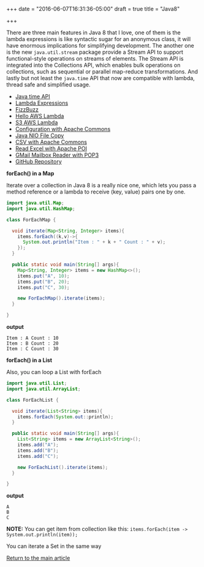 +++
date = "2016-06-07T16:31:36-05:00"
draft = true
title = "Java8"

+++

There are three main features in Java 8 that I love, one of them is the lambda expressions is like syntactic sugar for an anonymous class, it will have enormous implications for simplifying development. The another one is the new `java.util.stream` package provide a Stream API to support functional-style operations on streams of elements. The Stream API is integrated into the Collections API, which enables bulk operations on collections, such as sequential or parallel map-reduce transformations. And lastly but not least the `java.time` API that now are compatible with lambda, thread safe and simplified usage.


* [Java time API](/techtalk/java/java_time_api)
* [Lambda Expressions](/techtalk/java/lambda_expressions)
* [FizzBuzz](/techtalk/java/java_fizz_buzz)
* [Hello AWS Lambda](/techtalk/java/hello_aws_lambda)
* [S3 AWS Lambda](/techtalk/java/s3_aws_lambda)
* [Configuration with Apache Commons](/techtalk/java/configuration_apache_commons)
* [Java NIO File Copy](/techtalk/java/java_nio_copy)
* [CSV with Apache Commons](/techtalk/java/csv_apache_commons)
* [Read Excel with Apache POI](/techtalk/java/apache_poi_excel)
* [GMail Mailbox Reader with POP3](/techtalk/java/mailbox_reader_pop3)
* [GitHub Repository](https://github.com/josdem/java-topics)

**forEach() in a Map**

Iterate over a collection in Java 8 is a really nice one, which lets you pass a method reference or a lambda to receive (key, value) pairs one by one.

```java
import java.util.Map;
import java.util.HashMap;

class ForEachMap {

  void iterate(Map<String, Integer> items){
    items.forEach((k,v)->{
      System.out.println("Item : " + k + " Count : " + v);
    });
  }

  public static void main(String[] args){
    Map<String, Integer> items = new HashMap<>();
    items.put("A", 10);
    items.put("B", 20);
    items.put("C", 30);

    new ForEachMap().iterate(items);
  }

}
```

**output**

```
Item : A Count : 10
Item : B Count : 20
Item : C Count : 30
```


**forEach() in a List**

Also, you can loop a List with forEach

```java
import java.util.List;
import java.util.ArrayList;

class ForEachList {

  void iterate(List<String> items){
    items.forEach(System.out::println);
  }

  public static void main(String[] args){
    List<String> items = new ArrayList<String>();
    items.add("A");
    items.add("B");
    items.add("C");

    new ForEachList().iterate(items);
  }

}
```

**output**

```
A
B
C
```

**NOTE:** You can get item from collection like this: `items.forEach(item -> System.out.println(item));`

You can iterate a Set in the same way

[Return to the main article](/techtalk/techtalks)
